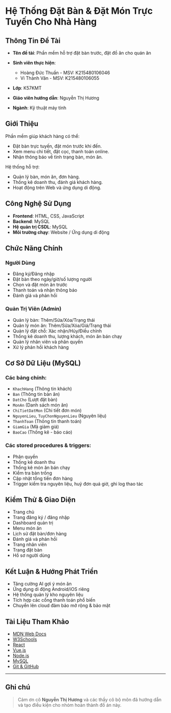 # Hệ Thống Đặt Bàn & Đặt Món Trực Tuyến Cho Nhà Hàng

## Thông Tin Đề Tài

* **Tên đề tài**: Phần mềm hỗ trợ đặt bàn trước, đặt đồ ăn cho quán ăn
* **Sinh viên thực hiện**:

  * Hoàng Đức Thuần - MSV: K215480106046
  * Vi Thành Văn - MSV: K215480106055
* **Lớp**: K57KMT
* **Giáo viên hướng dẫn**: Nguyễn Thị Hương
* **Ngành**: Kỹ thuật máy tính

## Giới Thiệu

Phần mềm giúp khách hàng có thể:

* Đặt bàn trực tuyến, đặt món trước khi đến.
* Xem menu chi tiết, đặt cọc, thanh toán online.
* Nhận thông báo về tình trạng bàn, món ăn.

Hệ thống hỗ trợ:

* Quản lý bàn, món ăn, đơn hàng.
* Thống kê doanh thu, đánh giá khách hàng.
* Hoạt động trên Web và ứng dụng di động.

## Công Nghệ Sử Dụng

* **Frontend**: HTML, CSS, JavaScript
* **Backend**: MySQL
* **Hệ quản trị CSDL**: MySQL
* **Môi trường chạy**: Website / Ứng dụng di động

## Chức Năng Chính

### Người Dùng

* Đăng ký/Đăng nhập
* Đặt bàn theo ngày/giờ/số lượng người
* Chọn và đặt món ăn trước
* Thanh toán và nhận thông báo
* Đánh giá và phản hồi

### Quản Trị Viên (Admin)

* Quản lý bàn: Thêm/Sửa/Xóa/Trạng thái
* Quản lý món ăn: Thêm/Sửa/Xóa/Giá/Trạng thái
* Quản lý đặt chỗ: Xác nhận/Hủy/Điều chỉnh
* Thống kê doanh thu, lượng khách, món ăn bán chạy
* Quản lý nhân viên và phân quyền
* Xử lý phản hồi khách hàng

## Cơ Sở Dữ Liệu (MySQL)

### Các bảng chính:

* `KhachHang` (Thông tin khách)
* `Ban` (Thông tin bàn ăn)
* `DatCho` (Lượt đặt bàn)
* `MonAn` (Danh sách món ăn)
* `ChiTietDatMon` (Chi tiết đơn món)
* `NguyenLieu`, `TuyChonNguyenLieu` (Nguyên liệu)
* `ThanhToan` (Thông tin thanh toán)
* `GiamGia` (Mã giảm giá)
* `BaoCao` (Thống kê - báo cáo)

### Các stored procedures & triggers:

* Phân quyền
* Thống kê doanh thu
* Thống kê món ăn bán chạy
* Kiểm tra bàn trống
* Cập nhật tổng tiền đơn hàng
* Trigger kiểm tra nguyên liệu, huỷ đơn quá giờ, ghi log thao tác

## Kiểm Thử & Giao Diện

* Trang chủ
* Trang đăng ký / đăng nhập
* Dashboard quản trị
* Menu món ăn
* Lịch sử đặt bàn/đơn hàng
* Đánh giá và phản hồi
* Trang nhân viên
* Trang đặt bàn
* Hồ sơ người dùng

## Kết Luận & Hướng Phát Triển

* Tăng cường AI gợi ý món ăn
* Ứng dụng di động Android/iOS riêng
* Hệ thống quản lý kho nguyên liệu
* Tích hợp các cổng thanh toán phổ biến
* Chuyển lên cloud đảm bảo mở rộng & bảo mật

## Tài Liệu Tham Khảo

* [MDN Web Docs](https://developer.mozilla.org/)
* [W3Schools](https://www.w3schools.com/)
* [React](https://react.dev/)
* [Vue.js](https://vuejs.org/)
* [Node.js](https://nodejs.org/)
* [MySQL](https://dev.mysql.com/doc/)
* [Git & GitHub](https://guides.github.com/)

---

## Ghi chú

> Cảm ơn cô **Nguyễn Thị Hương** và các thầy cô bộ môn đã hướng dẫn và tạo điều kiện cho nhóm hoàn thành đồ án này.

